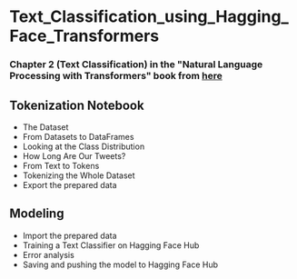 # Text_Classification_using_Hagging_Face_Transformers
### Chapter 2 (Text Classification) in the "Natural Language Processing with Transformers" book from [here](https://drive.google.com/file/d/1DaRIxJVXfgMELsZ8DS7l2kxi1v0_YNn3/view?usp=share_link)
## Tokenization Notebook
- The Dataset
- From Datasets to DataFrames
- Looking at the Class Distribution
- How Long Are Our Tweets?
- From Text to Tokens
- Tokenizing the Whole Dataset
- Export the prepared data

## Modeling
- Import the prepared data
- Training a Text Classifier on Hagging Face Hub
- Error analysis
- Saving and pushing the model to Hagging Face Hub
